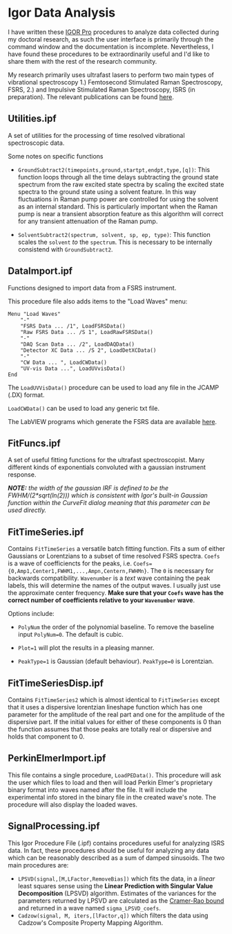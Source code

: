 # Igor Data Analysis

I have written these [IGOR Pro](http://www.wavemetrics.com/index.html) procedures to analyze data collected during my doctoral research, as such the user interface is primarily through the command window and the documentation is incomplete. Nevertheless, I have found these procedures to be extraordinarily useful and I'd like to share them with the rest of the research community.

My research primarily uses ultrafast lasers to perform two main types of vibrational spectroscopy 1.) Femtosecond Stimulated Raman Spectroscopy, FSRS, 2.) and Impulsive Stimulated Raman Spectroscopy, ISRS (in preparation). The relevant publications can be found [here](http://scholar.google.com/citations?user=HGG__poAAAAJ&hl=en).

## Utilities.ipf
A set of utilities for the processing of time resolved vibrational spectroscopic data.

Some notes on specific functions

- `GroundSubtract2(timepoints,ground,startpt,endpt,type,[q])`: This function loops through all the time delays subtracting the ground state spectrum from the raw excited state spectra by scaling the excited state spectra to the ground state using a solvent feature. In this way fluctuations in Raman pump power are controlled for using the solvent as an internal standard. This is particularly important when the Raman pump is near a transient absorption feature as this algorithm will correct for any transient attenuation of the Raman pump.

- `SolventSubtract2(spectrum, solvent, sp, ep, type)`: This function scales the `solvent` _to_ the `spectrum`. This is necessary to be internally consistend with `GroundSubtract2`.

## DataImport.ipf
Functions designed to import data from a FSRS instrument.

This procedure file also adds items to the "Load Waves" menu:

	Menu "Load Waves"
		"-"
		"FSRS Data ... /1", LoadFSRSData()
		"Raw FSRS Data ... /S 1", LoadRawFSRSData()
		"-"
		"DAQ Scan Data ... /2", LoadDAQData()
		"Detector XC Data ... /S 2", LoadDetXCData()
		"-"
		"CW Data ... ", LoadCWData()
		"UV-vis Data ...", LoadUVvisData()
	End

The `LoadUVVisData()` procedure can be used to load any file in the JCAMP (.DX) format.

`LoadCWData()` can be used to load any generic txt file.

The LabVIEW programs which generate the FSRS data are available [here](https://www.github.com/david-hoffman/FSRS-LabVIEW).

## FitFuncs.ipf
A set of useful fitting functions for the ultrafast spectroscopist. Many different kinds of exponentials convoluted with a gaussian instrument response. 

_**NOTE:** the width of the gaussian IRF is defined to be the FWHM/(2*sqrt(ln(2))) which is consistent with Igor's built-in Gaussian function within the CurveFit dialog meaning that this parameter can be used directly._

## FitTimeSeries.ipf
Contains `FitTimeSeries` a versatile batch fitting function. Fits a sum of either Gaussians or Lorentzians to a subset of time resolved FSRS spectra. `Coefs` is a wave of coefficiencts for the peaks, i.e. `Coefs={0,Amp1,Center1,FWHM1,...,Ampn,Centern,FWHMn}`. The `0` is necessary for backwards compatibility. `Wavenumber` is a *text* wave containing the peak labels, this will determine the names of the output waves. I usually just use the approximate center frequency. **Make sure that your `Coefs` wave has the correct number of coefficients relative to your `Wavenumber` wave**.

Options include:

- `PolyNum` the order of the polynomial baseline. To remove the baseline input `PolyNum=0`. The default is cubic.

- `Plot=1` will plot the results in a pleasing manner.

- `PeakType=1` is Gaussian (default behaviour). `PeakType=0` is Lorentzian.

## FitTimeSeriesDisp.ipf
Contains `FitTimeSeries2` which is almost identical to `FitTimeSeries` except that it uses a dispersive lorentzian lineshape function which has one parameter for the amplitude of the real part and one for the amplitude of the dispersive part. If the initial values for either of these components is 0 than the function assumes that those peaks are totally real or dispersive and holds that component to 0.

## PerkinElmerImport.ipf
This file contains a single procedure, `LoadPEData()`. This procedure will ask the user which files to load and then will load Perkin Elmer's proprietary binary format into waves named after the file. It will include the experimental info stored in the binary file in the created wave's note. The procedure will also display the loaded waves.

## SignalProcessing.ipf
This Igor Procedure File (.ipf) contains procedures useful for analyzing ISRS data. In fact, these procedures should be useful for analyzing any data which can be reasonably described as a sum of damped sinusoids. The two main procedures are:
- `LPSVD(signal,[M,LFactor,RemoveBias])` which fits the data, in a *linear* least squares sense using the **Linear Prediction with Singular Value Decomposition** (LPSVD) algorithm. Estimates of the variances for the parameters returned by LPSVD are calculated as the [Cramer-Rao bound](http://en.wikipedia.org/wiki/Cram%C3%A9r%E2%80%93Rao_bound) and returned in a wave named `sigma_LPSVD_coefs`.
- `Cadzow(signal, M, iters,[lFactor,q])` which filters the data using Cadzow's Composite Property Mapping Algorithm.
